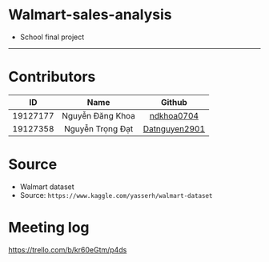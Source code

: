 # Walmart-sales-analysis
* School final project
___
# Contributors
|ID|Name|Github|
|:-:|:-:|:-:|
|19127177|Nguyễn Đăng Khoa|[ndkhoa0704](https://github.com/ndkhoa0704)
|19127358|Nguyễn Trọng Đạt|[Datnguyen2901](https://github.com/Datnguyen2901)

# Source
* Walmart dataset
* Source: ```https://www.kaggle.com/yasserh/walmart-dataset```

# Meeting log
https://trello.com/b/kr60eGtm/p4ds
